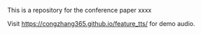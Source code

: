 This is a repository for the conference paper xxxx

Visit https://congzhang365.github.io/feature_tts/ for demo audio.